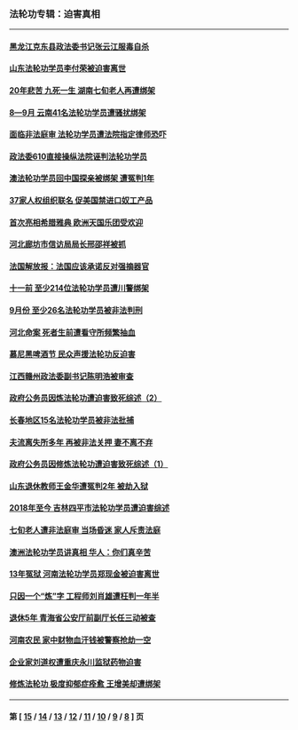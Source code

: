 ### 法轮功专辑：迫害真相
---
#### [黑龙江克东县政法委书记张云江服毒自杀](../../pages/nf4379/n11607520.md) 
#### [山东法轮功学员李付荣被迫害离世](../../pages/nf4379/n11606884.md) 
#### [20年悲苦 九死一生 湖南七旬老人再遭绑架](../../pages/nf4379/n11604652.md) 
#### [8—9月 云南41名法轮功学员遭骚扰绑架](../../pages/nf4379/n11602245.md) 
#### [面临非法庭审 法轮功学员遭法院指定律师恐吓](../../pages/nf4379/n11600769.md) 
#### [政法委610直接操纵法院诬判法轮功学员](../../pages/nf4379/n11597598.md) 
#### [澳法轮功学员回中国探亲被绑架 遭冤判1年](../../pages/nf4379/n11601463.md) 
#### [37家人权组织联名 促美国禁进口奴工产品](../../pages/nf4379/n11600160.md) 
#### [首次亮相希腊雅典 欧洲天国乐团受欢迎](../../pages/nf4379/n11597013.md) 
#### [河北廊坊市信访局局长邢邵祥被抓](../../pages/nf4379/n11598002.md) 
#### [法国解放报：法国应该承诺反对强摘器官](../../pages/nf4379/n11597772.md) 
#### [十一前 至少214位法轮功学员遭川警绑架](../../pages/nf4379/n11596648.md) 
#### [9月份 至少26名法轮功学员被非法判刑](../../pages/nf4379/n11594385.md) 
#### [河北命案 死者生前遭看守所频繁抽血](../../pages/nf4379/n11594995.md) 
#### [慕尼黑啤酒节 民众声援法轮功反迫害](../../pages/nf4379/n11592419.md) 
#### [江西赣州政法委副书记陈明浩被审查](../../pages/nf4379/n11592892.md) 
#### [政府公务员因炼法轮功遭迫害致死综述（2）](../../pages/nf4379/n11588284.md) 
#### [长春地区15名法轮功学员被非法批捕](../../pages/nf4379/n11592015.md) 
#### [夫流离失所多年 再被非法关押 妻不离不弃](../../pages/nf4379/n11589904.md) 
#### [政府公务员因修炼法轮功遭迫害致死综述（1）](../../pages/nf4379/n11585474.md) 
#### [山东退休教师王金华遭冤判2年 被劫入狱](../../pages/nf4379/n11587922.md) 
#### [2018年至今 吉林四平市法轮功学员遭迫害综述](../../pages/nf4379/n11585270.md) 
#### [七旬老人遭非法庭审 当场昏迷 家人斥责法庭](../../pages/nf4379/n11582376.md) 
#### [澳洲法轮功学员讲真相 华人：你们真辛苦](../../pages/nf4379/n11583352.md) 
#### [13年冤狱 河南法轮功学员郑现金被迫害离世](../../pages/nf4379/n11582211.md) 
#### [只因一个“炼”字 工程师刘肖雄遭枉判一年半](../../pages/nf4379/n11580836.md) 
#### [退休5年 青海省公安厅前副厅长任三动被查](../../pages/nf4379/n11580654.md) 
#### [河南农民 家中财物血汗钱被警察抢劫一空](../../pages/nf4379/n11580440.md) 
#### [企业家刘道权遭重庆永川监狱药物迫害](../../pages/nf4379/n11578799.md) 
#### [修炼法轮功 极度抑郁症痊愈 王增美却遭绑架](../../pages/nf4379/n11578978.md) 

---
#### 第 [ [15](./15.md) / [14](./14.md) / [13](./13.md) / [12](./12.md) / [11](./11.md) / [10](./10.md) / [9](./9.md) / [8](./8.md) ] 页
